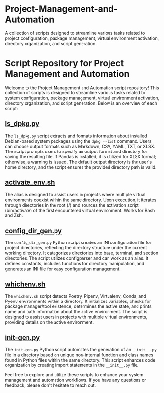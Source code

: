 # Project-Management-and-Automation
A collection of scripts designed to streamline various tasks related to project configuration, package management, virtual environment activation, directory organization, and script generation.

# Script Repository for Project Management and Automation

Welcome to the Project Management and Automation script repository! This collection of scripts is designed to streamline various tasks related to system configuration, package management, virtual environment activation, directory organization, and script generation. Below is an overview of each script:

## [ls_dpkg.py](https://gist.github.com/AJeschor/a66af7516298adb39efeb21478ebdfe6)
The `ls_dpkg.py` script extracts and formats information about installed Debian-based system packages using the `dpkg --list` command. Users can choose output formats such as Markdown, CSV, YAML, TXT, or XLSX. The script prompts users to specify an output format and directory for saving the resulting file. If Pandas is installed, it is utilized for XLSX format; otherwise, a warning is issued. The default output directory is the user's home directory, and the script ensures the provided directory path is valid.

## [activate_env.sh](https://gist.github.com/AJeschor/918289e274cdbff6c00f23f80e43be47)
The alias is designed to assist users in projects where multiple virtual environments coexist within the same directory. Upon execution, it iterates through directories in the root (/) and sources the activation script (bin/activate) of the first encountered virtual environment. Works for Bash and Zsh.

## [config_dir_gen.py](https://gist.github.com/AJeschor/b684667fc6ab95e3a3531370776c9940)
The `config_dir_gen.py` Python script creates an INI configuration file for project directories, reflecting the directory structure under the current working directory. It categorizes directories into base, terminal, and section directories. The script utilizes configparser and can work as an alias. It defines constants, includes functions for directory manipulation, and generates an INI file for easy configuration management.

## [whichenv.sh](https://gist.github.com/AJeschor/cdb9bef2c0eb7a6230190e8e66fc77e3)
The `whichenv.sh` script detects Poetry, Pipenv, Virtualenv, Conda, and Pyenv environments within a directory. It initializes variables, checks for package manager/tool existence, determines the active state, and prints name and path information about the active environment. The script is designed to assist users in projects with multiple virtual environments, providing details on the active environment.

## [init-gen.py](https://gist.github.com/AJeschor/ddc8454fca7bbb059cdf8bb98c1129f3)
The `init-gen.py` Python script automates the generation of an `__init__.py` file in a directory based on unique non-internal function and class names found in Python files within the same directory. This script enhances code organization by creating import statements in the `__init__.py` file.

Feel free to explore and utilize these scripts to enhance your system management and automation workflows. If you have any questions or feedback, please don't hesitate to reach out.
